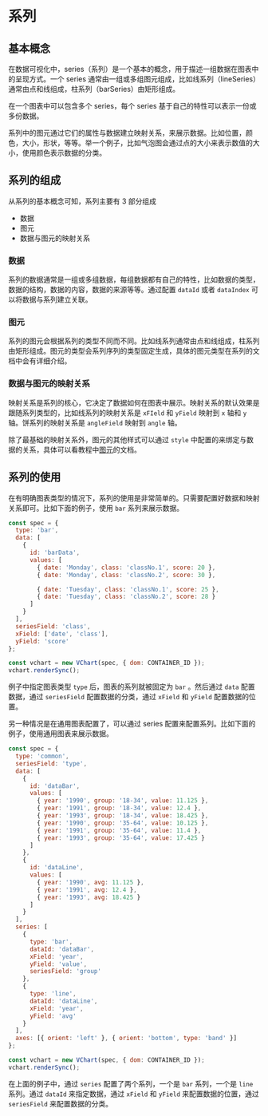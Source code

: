# 系列

## 基本概念

在数据可视化中，series（系列）是一个基本的概念，用于描述一组数据在图表中的呈现方式。一个 series 通常由一组或多组图元组成，比如线系列（lineSeries）通常由点和线组成，柱系列（barSeries）由矩形组成。

在一个图表中可以包含多个 series，每个 series 基于自己的特性可以表示一份或多份数据。

系列中的图元通过它们的属性与数据建立映射关系，来展示数据。比如位置，颜色，大小，形状，等等。举一个例子，比如气泡图会通过点的大小来表示数值的大小，使用颜色表示数据的分类。

## 系列的组成

从系列的基本概念可知，系列主要有 3 部分组成

- 数据
- 图元
- 数据与图元的映射关系

### 数据

系列的数据通常是一组或多组数据，每组数据都有自己的特性，比如数据的类型，数据的结构，数据的内容，数据的来源等等。通过配置 `dataId` 或者 `dataIndex` 可以将数据与系列建立关联。

### 图元

系列的图元会根据系列的类型不同而不同。比如线系列通常由点和线组成，柱系列由矩形组成。图元的类型会系列序列的类型固定生成，具体的图元类型在系列的文档中会有详细介绍。

### 数据与图元的映射关系

映射关系是系列的核心，它决定了数据如何在图表中展示。映射关系的默认效果是跟随系列类型的，比如线系列的映射关系是 `xFIeld` 和 `yField` 映射到 `x` 轴和 `y` 轴。饼系列的映射关系是 `angleField` 映射到 `angle` 轴。

除了最基础的映射关系外，图元的其他样式可以通过 `style` 中配置的来绑定与数据的关系，具体可以看教程中[图元](./Mark)的文档。

## 系列的使用

在有明确图表类型的情况下，系列的使用是非常简单的。只需要配置好数据和映射关系即可。比如下面的例子，使用 `bar` 系列来展示数据。

```javascript livedemo
const spec = {
  type: 'bar',
  data: [
    {
      id: 'barData',
      values: [
        { date: 'Monday', class: 'classNo.1', score: 20 },
        { date: 'Monday', class: 'classNo.2', score: 30 },

        { date: 'Tuesday', class: 'classNo.1', score: 25 },
        { date: 'Tuesday', class: 'classNo.2', score: 28 }
      ]
    }
  ],
  seriesField: 'class',
  xField: ['date', 'class'],
  yField: 'score'
};

const vchart = new VChart(spec, { dom: CONTAINER_ID });
vchart.renderSync();
```

例子中指定图表类型 `type` 后，图表的系列就被固定为 `bar` 。然后通过 `data` 配置数据，通过 `seriesField` 配置数据的分类，通过 `xField` 和 `yField` 配置数据的位置。

另一种情况是在通用图表配置了，可以通过 series 配置来配置系列。比如下面的例子，使用通用图表来展示数据。

```javascript livedemo
const spec = {
  type: 'common',
  seriesField: 'type',
  data: [
    {
      id: 'dataBar',
      values: [
        { year: '1990', group: '18-34', value: 11.125 },
        { year: '1991', group: '18-34', value: 12.4 },
        { year: '1993', group: '18-34', value: 18.425 },
        { year: '1990', group: '35-64', value: 10.125 },
        { year: '1991', group: '35-64', value: 11.4 },
        { year: '1993', group: '35-64', value: 17.425 }
      ]
    },
    {
      id: 'dataLine',
      values: [
        { year: '1990', avg: 11.125 },
        { year: '1991', avg: 12.4 },
        { year: '1993', avg: 18.425 }
      ]
    }
  ],
  series: [
    {
      type: 'bar',
      dataId: 'dataBar',
      xField: 'year',
      yField: 'value',
      seriesField: 'group'
    },
    {
      type: 'line',
      dataId: 'dataLine',
      xField: 'year',
      yField: 'avg'
    }
  ],
  axes: [{ orient: 'left' }, { orient: 'bottom', type: 'band' }]
};

const vchart = new VChart(spec, { dom: CONTAINER_ID });
vchart.renderSync();
```

在上面的例子中，通过 `series` 配置了两个系列，一个是 `bar` 系列，一个是 `line` 系列。通过 `dataId` 来指定数据，通过 `xField` 和 `yField` 来配置数据的位置，通过 `seriesField` 来配置数据的分类。
